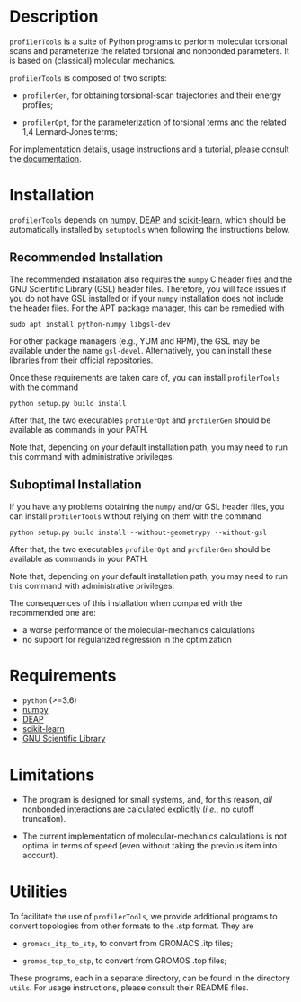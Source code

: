 # Description

`profilerTools` is a suite of Python programs to perform molecular torsional
scans and parameterize the related torsional and nonbonded parameters. It is
based on (classical) molecular mechanics.

`profilerTools` is composed of two scripts:

* `profilerGen`, for obtaining torsional-scan trajectories and their energy
  profiles;

* `profilerOpt`, for the parameterization of torsional terms and the related 1,4
  Lennard-Jones terms;

For implementation details, usage instructions and a tutorial, please consult
the [documentation](./doc/src/doc.pdf).

# Installation

`profilerTools` depends on [numpy](https://github.com/numpy/numpy),
[DEAP](https://github.com/DEAP/deap) and
[scikit-learn](https://github.com/scikit-learn/scikit-learn), which
should be automatically installed by `setuptools` when following the
instructions below.

## Recommended Installation

The recommended installation also requires the `numpy` C header files
and the GNU Scientific Library (GSL) header files. Therefore, you will
face issues if you do not have GSL installed or if your `numpy`
installation does not include the header files. For the APT package
manager, this can be remedied with

	sudo apt install python-numpy libgsl-dev

For other package managers (e.g., YUM and RPM), the GSL may be
available under the name `gsl-devel`. Alternatively, you can
install these libraries from their official repositories.

Once these requirements are taken care of, you can install
`profilerTools` with the command

	python setup.py build install

After that, the two executables `profilerOpt` and `profilerGen` should
be available as commands in your PATH.

Note that, depending on your default installation path, you may need
to run this command with administrative privileges.

## Suboptimal Installation

If you have any problems obtaining the `numpy` and/or GSL header
files, you can install `profilerTools` without relying on them with
the command

    python setup.py build install --without-geometrypy --without-gsl

After that, the two executables `profilerOpt` and `profilerGen` should
be available as commands in your PATH.

Note that, depending on your default installation path, you may need
to run this command with administrative privileges.

The consequences of this installation when compared with the
recommended one are:

- a worse performance of the molecular-mechanics calculations
- no support for regularized regression in the optimization

# Requirements

* `python` (>=3.6)
* [numpy](https://github.com/numpy/numpy)
* [DEAP](https://github.com/DEAP/deap)
* [scikit-learn](https://github.com/scikit-learn/scikit-learn)
* [GNU Scientific Library](https://www.gnu.org/software/gsl/)

# Limitations

* The program is designed for small systems, and, for this reason, *all*
  nonbonded interactions are calculated explicitly (*i.e.*, no cutoff
  truncation).

* The current implementation of molecular-mechanics calculations is not
  optimal in terms of speed (even without taking the previous item
  into account).

# Utilities

To facilitate the use of `profilerTools`, we provide additional programs to
convert topologies from other formats to the .stp format. They are

* `gromacs_itp_to_stp`, to convert from GROMACS .itp files;

* `gromos_top_to_stp`, to convert from GROMOS .top files;

These programs, each in a separate directory, can be found in the directory
`utils`. For usage instructions, please consult their README files.
